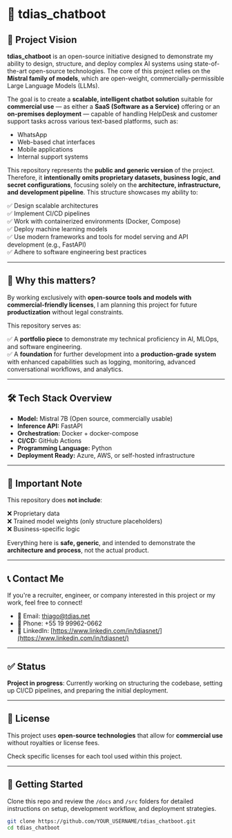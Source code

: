 # 🤖 tdias_chatboot

## 🚀 Project Vision

**tdias_chatboot** is an open-source initiative designed to demonstrate my ability to design, structure, and deploy complex AI systems using state-of-the-art open-source technologies. The core of this project relies on the **Mistral family of models**, which are open-weight, commercially-permissible Large Language Models (LLMs).

The goal is to create a **scalable, intelligent chatbot solution** suitable for **commercial use** — as either a **SaaS (Software as a Service)** offering or an **on-premises deployment** — capable of handling HelpDesk and customer support tasks across various text-based platforms, such as:

- WhatsApp
- Web-based chat interfaces
- Mobile applications
- Internal support systems

This repository represents the **public and generic version** of the project. Therefore, it **intentionally omits proprietary datasets, business logic, and secret configurations**, focusing solely on the **architecture, infrastructure, and development pipeline**. This structure showcases my ability to:

✅ Design scalable architectures  
✅ Implement CI/CD pipelines  
✅ Work with containerized environments (Docker, Compose)  
✅ Deploy machine learning models  
✅ Use modern frameworks and tools for model serving and API development (e.g., FastAPI)  
✅ Adhere to software engineering best practices  

---

## 🎯 Why this matters?

By working exclusively with **open-source tools and models with commercial-friendly licenses**, I am planning this project for future **productization** without legal constraints.

This repository serves as:

✅ A **portfolio piece** to demonstrate my technical proficiency in AI, MLOps, and software engineering.  
✅ A **foundation** for further development into a **production-grade system** with enhanced capabilities such as logging, monitoring, advanced conversational workflows, and analytics.

---

## 🛠️ Tech Stack Overview

- **Model:** Mistral 7B (Open source, commercially usable)  
- **Inference API:** FastAPI  
- **Orchestration:** Docker + docker-compose  
- **CI/CD:** GitHub Actions  
- **Programming Language:** Python  
- **Deployment Ready:** Azure, AWS, or self-hosted infrastructure  

---

## 📌 Important Note

This repository does **not include**:

❌ Proprietary data  
❌ Trained model weights (only structure placeholders)  
❌ Business-specific logic  

Everything here is **safe, generic**, and intended to demonstrate the **architecture and process**, not the actual product.

---

## 📞 Contact Me

If you're a recruiter, engineer, or company interested in this project or my work, feel free to connect!

- 📧 Email: [thiago@tdias.net](mailto:thiago@tdias.net)  
- 📱 Phone: +55 19 99962-0662  
- 💼 LinkedIn: [https://www.linkedin.com/in/tdiasnet/](https://www.linkedin.com/in/tdiasnet/)

---

## ✅ Status

**Project in progress**: Currently working on structuring the codebase, setting up CI/CD pipelines, and preparing the initial deployment.

---

## 📄 License

This project uses **open-source technologies** that allow for **commercial use** without royalties or license fees.

Check specific licenses for each tool used within this project.

---

## 🏁 Getting Started

Clone this repo and review the `/docs` and `/src` folders for detailed instructions on setup, development workflow, and deployment strategies.

```bash
git clone https://github.com/YOUR_USERNAME/tdias_chatboot.git
cd tdias_chatboot
